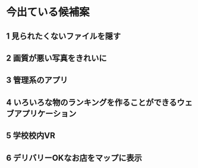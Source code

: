 # 今出ている候補案
## 1 見られたくないファイルを隠す
## 2 画質が悪い写真をきれいに
## 3 管理系のアプリ
## 4 いろいろな物のランキングを作ることができるウェブアプリケーション
## 5 学校校内VR
## 6 デリバリーOKなお店をマップに表示